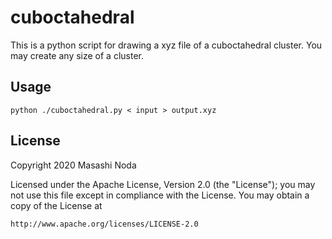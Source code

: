 # cuboctahedral
This is a python script for drawing a xyz file of a cuboctahedral cluster. You may create any size of a cluster. 

## Usage
```
python ./cuboctahedral.py < input > output.xyz
```
## License
Copyright 2020 Masashi Noda

Licensed under the Apache License, Version 2.0 (the "License"); you may not use this file except in compliance with the License. You may obtain a copy of the License at
```
http://www.apache.org/licenses/LICENSE-2.0
```
